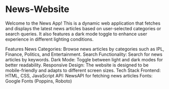 # News-Website

Welcome to the News App! This is a dynamic web application that fetches and displays the latest news articles based on user-selected categories or search queries. It also features a dark mode toggle to enhance user experience in different lighting conditions.

Features
News Categories: Browse news articles by categories such as IPL, Finance, Politics, and Entertainment.
Search Functionality: Search for news articles by keywords.
Dark Mode: Toggle between light and dark modes for better readability.
Responsive Design: The website is designed to be mobile-friendly and adapts to different screen sizes.
Tech Stack
Frontend: HTML, CSS, JavaScript
API: NewsAPI for fetching news articles
Fonts: Google Fonts (Poppins, Roboto)
